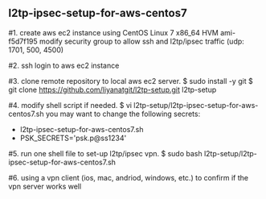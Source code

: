 ## l2tp-ipsec-setup-for-aws-centos7

#1. create aws ec2 instance using CentOS Linux 7 x86_64 HVM ami-f5d7f195
  modify security group to allow ssh and l2tp/ipsec traffic (udp:  1701, 500, 4500)
  
#2. ssh login to aws ec2 instance

#3. clone remote repository to local aws ec2 server.
 $ sudo install -y git
 $ git clone https://github.com/liyanatgit/l2tp-setup.git l2tp-setup

#4. modify shell script if needed.
 $ vi l2tp-setup/l2tp-ipsec-setup-for-aws-centos7.sh
  you may want to change the following secrets:
   - l2tp-ipsec-setup-for-aws-centos7.sh
   - PSK_SECRETS='psk.p@ss1234'

#5. run one shell file to set-up l2tp/ipsec vpn.
 $ sudo bash l2tp-setup/l2tp-ipsec-setup-for-aws-centos7.sh
 
#6. using a vpn client (ios, mac, andriod, windows, etc.) to confirm if the vpn server works well 
